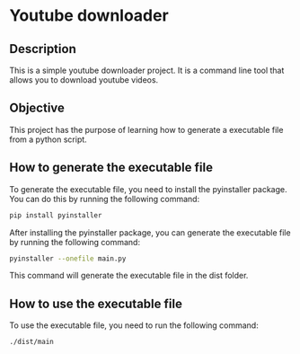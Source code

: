 # Youtube downloader

## Description

This is a simple youtube downloader project. It is a command line tool that allows you to download youtube videos.

## Objective

This project has the purpose of learning how to generate a executable file from a python script.

## How to generate the executable file

To generate the executable file, you need to install the pyinstaller package. You can do this by running the following command:

```bash
pip install pyinstaller
```

After installing the pyinstaller package, you can generate the executable file by running the following command:

```bash
pyinstaller --onefile main.py
```

This command will generate the executable file in the dist folder.

## How to use the executable file

To use the executable file, you need to run the following command:

```bash
./dist/main
```
